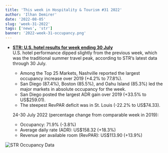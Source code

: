 ```yaml
---
title: 'This week in Hospitality & Tourism #31 2022'
author: 'Ilhan Demirer'
date: '2022-08-05'
slug: 'week-31-2022'
tags: ['news', 'str']
banner: '2022-week-31-occupancy.png'
---
```


- **[STR: U.S. hotel results for week ending 30 July](https://str.com/press-release/str-us-hotel-results-week-ending-30-july)**  
  U.S. hotel performance dipped slightly from the previous week, which was the traditional summer travel peak, according to STR‘s latest data through 30 July.

  - Among the Top 25 Markets, Nashville reported the largest occupancy increase over 2019 (+4.2% to 77.8%).
  - San Diego (87.4%), Boston (85.5%), and Oahu Island (85.3%) led the major markets in absolute occupancy for the week.
  - San Diego posted the largest ADR gain over 2019 (+33.5% to US$259.01).
  - The steepest RevPAR deficit was in St. Louis (-22.2% to US$74.33).

  24-30 July 2022 (percentage change from comparable week in 2019):

  - Occupancy: 71.9% (-3.8%)
  - Average daily rate (ADR): US$158.32 (+18.3%)
  - Revenue per available room (RevPAR): US$113.90 (+13.9%)

![STR Occupancy Data](/images/blogimages/2022-week-31-occupancy.png)
